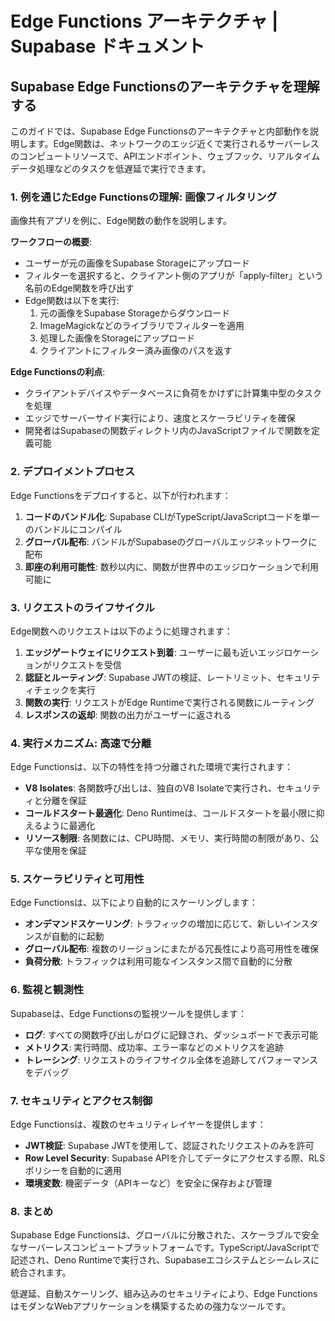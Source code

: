 # Edge Functions アーキテクチャ | Supabase ドキュメント

## Supabase Edge Functionsのアーキテクチャを理解する

このガイドでは、Supabase Edge Functionsのアーキテクチャと内部動作を説明します。Edge関数は、ネットワークのエッジ近くで実行されるサーバーレスのコンピュートリソースで、APIエンドポイント、ウェブフック、リアルタイムデータ処理などのタスクを低遅延で実行できます。

### 1. 例を通じたEdge Functionsの理解: 画像フィルタリング

画像共有アプリを例に、Edge関数の動作を説明します。

**ワークフローの概要**:
- ユーザーが元の画像をSupabase Storageにアップロード
- フィルターを選択すると、クライアント側のアプリが「apply-filter」という名前のEdge関数を呼び出す
- Edge関数は以下を実行:
  1. 元の画像をSupabase Storageからダウンロード
  2. ImageMagickなどのライブラリでフィルターを適用
  3. 処理した画像をStorageにアップロード
  4. クライアントにフィルター済み画像のパスを返す

**Edge Functionsの利点**:
- クライアントデバイスやデータベースに負荷をかけずに計算集中型のタスクを処理
- エッジでサーバーサイド実行により、速度とスケーラビリティを確保
- 開発者はSupabaseの関数ディレクトリ内のJavaScriptファイルで関数を定義可能

### 2. デプロイメントプロセス

Edge Functionsをデプロイすると、以下が行われます：

1. **コードのバンドル化**: Supabase CLIがTypeScript/JavaScriptコードを単一のバンドルにコンパイル
2. **グローバル配布**: バンドルがSupabaseのグローバルエッジネットワークに配布
3. **即座の利用可能性**: 数秒以内に、関数が世界中のエッジロケーションで利用可能に

### 3. リクエストのライフサイクル

Edge関数へのリクエストは以下のように処理されます：

1. **エッジゲートウェイにリクエスト到着**: ユーザーに最も近いエッジロケーションがリクエストを受信
2. **認証とルーティング**: Supabase JWTの検証、レートリミット、セキュリティチェックを実行
3. **関数の実行**: リクエストがEdge Runtimeで実行される関数にルーティング
4. **レスポンスの返却**: 関数の出力がユーザーに返される

### 4. 実行メカニズム: 高速で分離

Edge Functionsは、以下の特性を持つ分離された環境で実行されます：

- **V8 Isolates**: 各関数呼び出しは、独自のV8 Isolateで実行され、セキュリティと分離を保証
- **コールドスタート最適化**: Deno Runtimeは、コールドスタートを最小限に抑えるように最適化
- **リソース制限**: 各関数には、CPU時間、メモリ、実行時間の制限があり、公平な使用を保証

### 5. スケーラビリティと可用性

Edge Functionsは、以下により自動的にスケーリングします：

- **オンデマンドスケーリング**: トラフィックの増加に応じて、新しいインスタンスが自動的に起動
- **グローバル配布**: 複数のリージョンにまたがる冗長性により高可用性を確保
- **負荷分散**: トラフィックは利用可能なインスタンス間で自動的に分散

### 6. 監視と観測性

Supabaseは、Edge Functionsの監視ツールを提供します：

- **ログ**: すべての関数呼び出しがログに記録され、ダッシュボードで表示可能
- **メトリクス**: 実行時間、成功率、エラー率などのメトリクスを追跡
- **トレーシング**: リクエストのライフサイクル全体を追跡してパフォーマンスをデバッグ

### 7. セキュリティとアクセス制御

Edge Functionsは、複数のセキュリティレイヤーを提供します：

- **JWT検証**: Supabase JWTを使用して、認証されたリクエストのみを許可
- **Row Level Security**: Supabase APIを介してデータにアクセスする際、RLSポリシーを自動的に適用
- **環境変数**: 機密データ（APIキーなど）を安全に保存および管理

### 8. まとめ

Supabase Edge Functionsは、グローバルに分散された、スケーラブルで安全なサーバーレスコンピュートプラットフォームです。TypeScript/JavaScriptで記述され、Deno Runtimeで実行され、Supabaseエコシステムとシームレスに統合されます。

低遅延、自動スケーリング、組み込みのセキュリティにより、Edge FunctionsはモダンなWebアプリケーションを構築するための強力なツールです。
